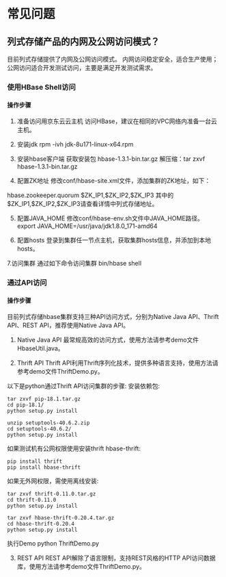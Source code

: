 # 常见问题

## 列式存储产品的内网及公网访问模式？

目前列式存储提供了内网及公网访问模式。
内网访问稳定安全，适合生产使用；公网访问适合开发测试访问，主要是满足开发测试需求。

### 使用HBase Shell访问
#### 操作步骤
1. 准备访问用京东云云主机
访问HBase，建议在相同的VPC网络内准备一台云主机。

2. 安装jdk
rpm -ivh jdk-8u171-linux-x64.rpm

3. 安装hbase客户端
获取安装包 hbase-1.3.1-bin.tar.gz
解压缩：tar zxvf hbase-1.3.1-bin.tar.gz

4. 配置ZK地址
修改conf/hbase-site.xml文件，添加集群的ZK地址，如下：
<configuration>
     <property>
         <name>hbase.zookeeper.quorum</name>
         <value>$ZK_IP1,$ZK_IP2,$ZK_IP3</value>
     </property>
</configuration>
其中的$ZK_IP1,$ZK_IP2,$ZK_IP3请查看详情中列式存储地址。

5. 配置JAVA_HOME 
修改conf/hbase-env.sh文件中JAVA_HOME路径。
export JAVA_HOME=/usr/java/jdk1.8.0_171-amd64

6. 配置hosts
登录到集群任一节点主机，获取集群hosts信息，并添加到本地hosts。

7.访问集群
通过如下命令访问集群
bin/hbase shell

### 通过API访问
#### 操作步骤
目前列式存储hbase集群支持三种API访问方式，分别为Native Java API、Thrift API、REST API，推荐使用Native Java API。

1. Native Java API
最常规高效的访问方式，使用方法请参考demo文件HbaseUtil.java。

2. Thrift API
Thrift API利用Thrift序列化技术，提供多种语言支持，使用方法请参考demo文件ThriftDemo.py。

以下是python通过Thrift API访问集群的步骤:
安装依赖包:
```
tar zxvf pip-18.1.tar.gz
cd pip-18.1/
python setup.py install

unzip setuptools-40.6.2.zip
cd setuptools-40.6.2/
python setup.py install
```
如果测试机有公网权限使用安装thrift hbase-thrift:
```
pip install thrift
pip install hbase-thrift
```

如果无外网权限，需使用离线安装:
```
tar zxvf thrift-0.11.0.tar.gz
cd thrift-0.11.0
python setup.py install

tar zxvf hbase-thrift-0.20.4.tar.gz
cd hbase-thrift-0.20.4
python setup.py install
```
执行Demo
python ThriftDemo.py

3. REST API 
REST API解除了语言限制，支持REST风格的HTTP API访问数据库，使用方法请参考demo文件ThriftDemo.py。

